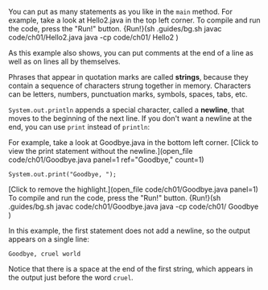You can put as many statements as you like in the `main` method. For example, take a look at Hello2.java in the top left corner. To compile and run the code, press the "Run!" button.
{Run!}(sh .guides/bg.sh javac code/ch01/Hello2.java java -cp code/ch01/ Hello2 )




As this example also shows, you can put comments at the end of a line as well as on lines all by themselves.


Phrases that appear in quotation marks are called **strings**, because they contain a sequence of characters strung together in memory. Characters can be letters, numbers, punctuation marks, symbols, spaces, tabs, etc.


`System.out.println` appends a special character, called a **newline**, that moves to the beginning of the next line. If you don't want a newline at the end, you can use `print` instead of `println`:

For example, take a look at Goodbye.java in the bottom left corner. [Click to view the print statement without the newline.](open_file code/ch01/Goodbye.java panel=1 ref="Goodbye," count=1)

```
System.out.print("Goodbye, ");
```

[Click to remove the highlight.](open_file code/ch01/Goodbye.java panel=1)
To compile and run the code, press the "Run!" button.
{Run!}(sh .guides/bg.sh javac code/ch01/Goodbye.java java -cp code/ch01/ Goodbye )





In this example, the first statement does not add a newline, so the output appears on a single line:

```code
Goodbye, cruel world
```

Notice that there is a space at the end of the first string, which appears in the output just before the word `cruel`.